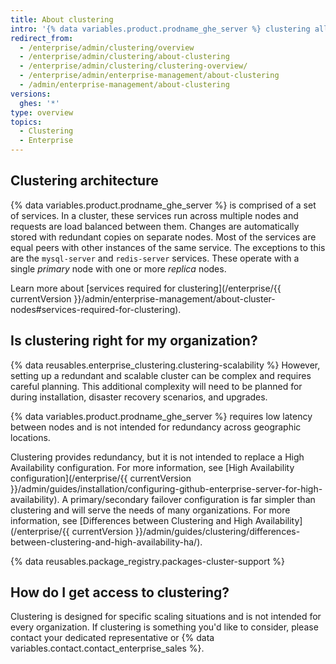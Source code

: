 ```yaml
---
title: About clustering
intro: '{% data variables.product.prodname_ghe_server %} clustering allows services that make up {% data variables.product.prodname_ghe_server %} to be scaled out across multiple nodes.'
redirect_from:
  - /enterprise/admin/clustering/overview
  - /enterprise/admin/clustering/about-clustering
  - /enterprise/admin/clustering/clustering-overview/
  - /enterprise/admin/enterprise-management/about-clustering
  - /admin/enterprise-management/about-clustering
versions:
  ghes: '*'
type: overview
topics:
  - Clustering
  - Enterprise
---
```

## Clustering architecture

{% data variables.product.prodname_ghe_server %} is comprised of a set of services. In a cluster, these services run across multiple nodes and requests are load balanced between them. Changes are automatically stored with redundant copies on separate nodes. Most of the services are equal peers with other instances of the same service. The exceptions to this are the `mysql-server` and `redis-server` services. These operate with a single _primary_ node with one or more _replica_ nodes.

Learn more about [services required for clustering](/enterprise/{{ currentVersion }}/admin/enterprise-management/about-cluster-nodes#services-required-for-clustering).

## Is clustering right for my organization?

{% data reusables.enterprise_clustering.clustering-scalability %} However, setting up a redundant and scalable cluster can be complex and requires careful planning. This additional complexity will need to be planned for during installation, disaster recovery scenarios, and upgrades.

{% data variables.product.prodname_ghe_server %} requires low latency between nodes and is not intended for redundancy across geographic locations.

Clustering provides redundancy, but it is not intended to replace a High Availability configuration. For more information, see [High Availability configuration](/enterprise/{{ currentVersion }}/admin/guides/installation/configuring-github-enterprise-server-for-high-availability). A primary/secondary failover configuration is far simpler than clustering and will serve the needs of many organizations. For more information, see [Differences between Clustering and High Availability](/enterprise/{{ currentVersion }}/admin/guides/clustering/differences-between-clustering-and-high-availability-ha/).

{% data reusables.package_registry.packages-cluster-support %}

## How do I get access to clustering?

Clustering is designed for specific scaling situations and is not intended for every organization. If clustering is something you'd like to consider, please contact your dedicated representative or {% data variables.contact.contact_enterprise_sales %}.

